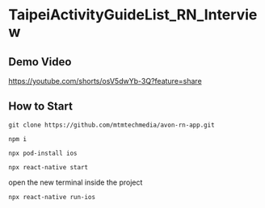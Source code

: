 # TaipeiActivityGuideList_RN_Interview

## Demo Video
https://youtube.com/shorts/osV5dwYb-3Q?feature=share

## How to Start

```
git clone https://github.com/mtmtechmedia/avon-rn-app.git
```
```
npm i
```
```
npx pod-install ios
```
```
npx react-native start
```
open the new terminal inside the project
```
npx react-native run-ios
```

